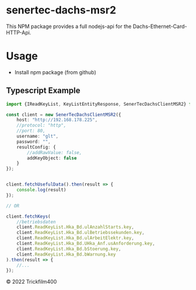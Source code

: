 # senertec-dachs-msr2

This NPM package provides a full nodejs-api for the Dachs-Ethernet-Card-HTTP-Api.

# Usage

- Install npm package (from github)

## Typescript Example

```typescript
import {IReadKeyList, KeyListEntityResponse, SenerTecDachsClientMSR2} from "@trickfilm400/senertec-dachs-msr2";

const client = new SenerTecDachsClientMSR2({
    host: "http://192.168.178.225",
    //protocol: "http",
    //port: 80,
    username: "glt",
    password: "",
    resultConfig: {
        //addRawValue: false,
        addKeyObject: false
    }
});


client.fetchUsefulData().then(result => {
    console.log(result)
});

// OR

client.fetchKeys(
    //betriebsdaten
    client.ReadKeyList.Hka_Bd.ulAnzahlStarts.key,
    client.ReadKeyList.Hka_Bd.ulBetriebssekunden.key,
    client.ReadKeyList.Hka_Bd.ulArbeitElektr.key,
    client.ReadKeyList.Hka_Bd.UHka_Anf.usAnforderung.key,
    client.ReadKeyList.Hka_Bd.bStoerung.key,
    client.ReadKeyList.Hka_Bd.bWarnung.key
).then(result => {
    //...
});
```


&copy; 2022 Trickfilm400
